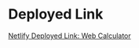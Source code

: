 # Deployed Link

[Netlify Deployed Link:  Web Calculator](https://65fd3a5cbacba4f144487697--stately-cocada-e123a1.netlify.app/)
